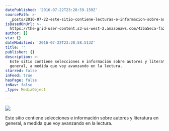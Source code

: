 ```yaml
---
datePublished: '2016-07-22T23:28:59.159Z'
sourcePath: >-
  _posts/2016-07-22-este-sitio-contiene-lecturas-e-informacion-sobre-autores-y-l.md
isBasedOnUrl: >-
  https://the-grid-user-content.s3-us-west-2.amazonaws.com/435a5eca-fa29-4bcb-8366-205d3aa289b7.jpg
author: []
via: {}
dateModified: '2016-07-22T23:28:58.513Z'
title: ''
publisher: {}
description: >-
  Este sitio contiene selecciones e información sobre autores y literatura en
  general, a medida que voy avanzando en la lectura. 
starred: false
inFeed: true
hasPage: false
inNav: false
_type: MediaObject

---
```

![](https://the-grid-user-content.s3-us-west-2.amazonaws.com/435a5eca-fa29-4bcb-8366-205d3aa289b7.jpg)

Este sitio contiene selecciones e información sobre autores y literatura en general, a medida que voy avanzando en la lectura.